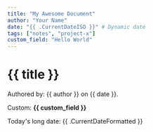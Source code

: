 ```yaml
---
title: "My Awesome Document"
author: "Your Name"
date: "{{ .CurrentDateISO }}" # Dynamic date
tags: ["notes", "project-x"]
custom_field: "Hello World"
---
```


# {{ title }}

Authored by: {{ author }} on {{ date }}.

Custom: **{{ custom_field }}**

Today's long date: {{ .CurrentDateFormatted }}
